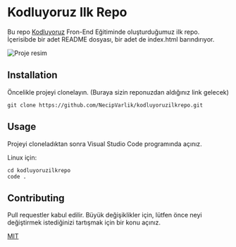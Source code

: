 # Kodluyoruz Ilk Repo
Bu repo [Kodluyoruz](https://www.kodluyoruz.org/) Fron-End Eğitiminde oluşturduğumuz ilk repo. İçerisibde bir adet README dosyası, bir adet de index.html barındırıyor.

![Proje resim](../Ekran%20g%C3%B6r%C3%BCnt%C3%BCs%C3%BC_20230105_195618.png)

## Installation 
Öncelikle projeyi clonelayın. (Buraya sizin reponuzdan aldığınız link gelecek)
```
git clone https://github.com/NecipVarlik/kodluyoruzilkrepo.git
```

## Usage 
Projeyi cloneladıktan sonra Visual Studio Code programında açınız.

Linux için:

```
cd kodluyoruzilkrepo
code .
```

## Contributing
Pull requestler kabul edilir. Büyük değişiklikler için, lütfen önce neyi değiştirmek istediğinizi tartışmak için bir konu açınız.

[MIT](https://choosealicense.com/licenses/mit/)